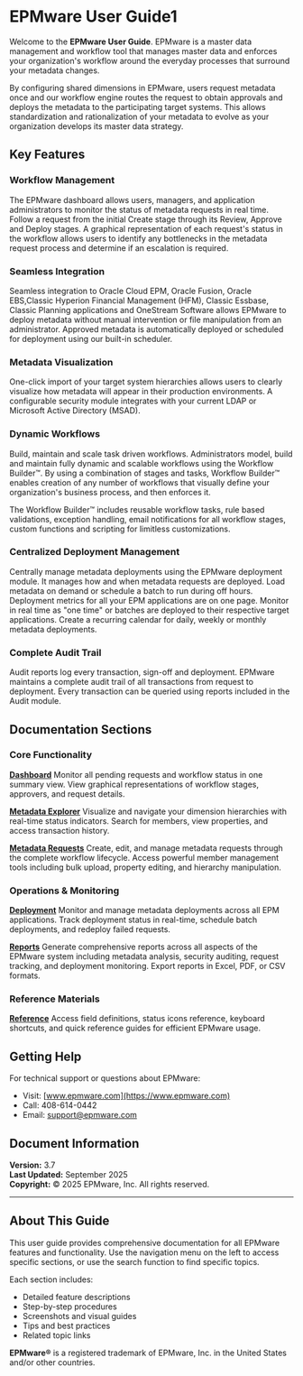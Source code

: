# EPMware User Guide1

Welcome to the **EPMware User Guide**. EPMware is a master data management and workflow tool that manages master data and enforces your organization's workflow around the everyday processes that surround your metadata changes.

By configuring shared dimensions in EPMware, users request metadata once and our workflow engine routes the request to obtain approvals and deploys the metadata to the participating target systems. This allows standardization and rationalization of your metadata to evolve as your organization develops its master data strategy.

## Key Features

### Workflow Management
The EPMware dashboard allows users, managers, and application administrators to monitor the status of metadata requests in real time. Follow a request from the initial Create stage through its Review, Approve and Deploy stages. A graphical representation of each request's status in the workflow allows users to identify any bottlenecks in the metadata request process and determine if an escalation is required.

### Seamless Integration
Seamless integration to Oracle Cloud EPM, Oracle Fusion, Oracle EBS,Classic Hyperion Financial Management (HFM), Classic Essbase, Classic Planning applications and OneStream Software allows EPMware to deploy metadata without manual intervention or file manipulation from an administrator. Approved metadata is automatically deployed or scheduled for deployment using our built-in scheduler.

### Metadata Visualization
One-click import of your target system hierarchies allows users to clearly visualize how metadata will appear in their production environments. A configurable security module integrates with your current LDAP or Microsoft Active Directory (MSAD).

### Dynamic Workflows
Build, maintain and scale task driven workflows. Administrators model, build and maintain fully dynamic and scalable workflows using the Workflow Builder™. By using a combination of stages and tasks, Workflow Builder™ enables creation of any number of workflows that visually define your organization's business process, and then enforces it.

The Workflow Builder™ includes reusable workflow tasks, rule based validations, exception handling, email notifications for all workflow stages, custom functions and scripting for limitless customizations.

### Centralized Deployment Management
Centrally manage metadata deployments using the EPMware deployment module. It manages how and when metadata requests are deployed. Load metadata on demand or schedule a batch to run during off hours. Deployment metrics for all your EPM applications are on one page. Monitor in real time as "one time" or batches are deployed to their respective target applications. Create a recurring calendar for daily, weekly or monthly metadata deployments.

### Complete Audit Trail
Audit reports log every transaction, sign-off and deployment. EPMware maintains a complete audit trail of all transactions from request to deployment. Every transaction can be queried using reports included in the Audit module.


## Documentation Sections

### Core Functionality

**[Dashboard](dashboard/index.md)**
Monitor all pending requests and workflow status in one summary view. View graphical representations of workflow stages, approvers, and request details.

**[Metadata Explorer](metadata-explorer/index.md)**
Visualize and navigate your dimension hierarchies with real-time status indicators. Search for members, view properties, and access transaction history.

**[Metadata Requests](metadata-requests/index.md)**
Create, edit, and manage metadata requests through the complete workflow lifecycle. Access powerful member management tools including bulk upload, property editing, and hierarchy manipulation.

### Operations & Monitoring

**[Deployment](deployment/index.md)**
Monitor and manage metadata deployments across all EPM applications. Track deployment status in real-time, schedule batch deployments, and redeploy failed requests.

**[Reports](reports/index.md)**
Generate comprehensive reports across all aspects of the EPMware system including metadata analysis, security auditing, request tracking, and deployment monitoring. Export reports in Excel, PDF, or CSV formats.

### Reference Materials

**[Reference](reference/index.md)**
Access field definitions, status icons reference, keyboard shortcuts, and quick reference guides for efficient EPMware usage.

## Getting Help

For technical support or questions about EPMware:
- Visit: [www.epmware.com](https://www.epmware.com)
- Call: 408-614-0442
- Email: support@epmware.com

## Document Information

**Version:** 3.7  
**Last Updated:** September 2025  
**Copyright:** © 2025 EPMware, Inc. All rights reserved.

---

## About This Guide

This user guide provides comprehensive documentation for all EPMware features and functionality. Use the navigation menu on the left to access specific sections, or use the search function to find specific topics.

Each section includes:
- Detailed feature descriptions
- Step-by-step procedures
- Screenshots and visual guides
- Tips and best practices
- Related topic links

**EPMware®** is a registered trademark of EPMware, Inc. in the United States and/or other countries.
